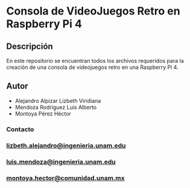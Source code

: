 # Consola de VideoJuegos Retro en Raspberry Pi 4

## Descripción
En este repositorio se encuentran todos los archivos requeridos para la creación de una consola de videojuegos retro en una Raspberry Pi 4.

## Autor
* Alejandro Alpizar Lizbeth Viridiana
* Mendoza Rodríguez Luis Alberto
* Montoya Pérez Héctor

### Contacto
### lizbeth.alejandro@ingenieria.unam.edu
### luis.mendoza@ingenieria.unam.edu
### montoya.hector@comunidad.unam.mx
